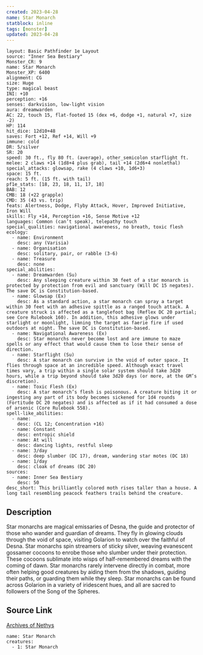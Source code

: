 ```yaml
---
created: 2023-04-28
name: Star Monarch
statblock: inline
tags: [monster]
updated: 2023-04-28
---
```

```statblock
layout: Basic Pathfinder 1e Layout
source: "Inner Sea Bestiary"
Monster_CR: 9
name: Star Monarch
Monster_XP: 6400
alignment: CG
size: Huge
type: magical beast
INI: +10
perception: +16
senses: darkvision, low-light vision
aura: dreamwarden
AC: 22, touch 15, flat-footed 15 (dex +6, dodge +1, natural +7, size -2)
HP: 114
hit_dice: 12d10+48
saves: Fort +12, Ref +14, Will +9
immune: cold
DR: 5/silver
SR: 20
speed: 30 ft., fly 80 ft. (average), other_semicolon starflight ft.
melee: 2 claws +14 (1d8+4 plus grab), tail +14 (2d6+4 nonlethal)
special_attacks: glowsap, rake (4 claws +10, 1d6+3)
space: 15 ft.
reach: 5 ft. (15 ft. with tail)
pf1e_stats: [18, 23, 18, 11, 17, 18]
BAB: 12
CMB: 18 (+22 grapple)
CMD: 35 (43 vs. trip)
feats: Alertness, Dodge, Flyby Attack, Hover, Improved Initiative, Iron Will
skills: Fly +14, Perception +16, Sense Motive +12
languages: Common (can’t speak), telepathy touch
special_qualities: navigational awareness, no breath, toxic flesh
ecology:
  - name: Environment
    desc: any (Varisia)
  - name: Organisation
    desc: solitary, pair, or rabble (3-6)
  - name: Treasure
    desc: none
special_abilities:
  - name: Dreamwarden (Su)
    desc: Any sleeping creature within 30 feet of a star monarch is protected by protection from evil and sanctuary (Will DC 15 negates). The save DC is Constitution-based.
  - name: Glowsap (Ex)
    desc: As a standard action, a star monarch can spray a target within 30 feet with an adhesive spittle as a ranged touch attack. A creature struck is affected as a tanglefoot bag (Reflex DC 20 partial; see Core Rulebook 160). In addition, this adhesive glows under starlight or moonlight, limning the target as faerie fire if used outdoors at night. The save DC is Constitution-based.
  - name: Navigational Awareness (Ex)
    desc: Star monarchs never become lost and are immune to maze spells or any effect that would cause them to lose their sense of direction.
  - name: Starflight (Su)
    desc: A star monarch can survive in the void of outer space. It flies through space at an incredible speed. Although exact travel times vary, a trip within a single solar system should take 3d20 hours, while a trip beyond should take 3d20 days (or more, at the GM’s discretion).
  - name: Toxic Flesh (Ex)
    desc: A star monarch’s flesh is poisonous. A creature biting it or ingesting any part of its body becomes sickened for 1d4 rounds (Fortitude DC 20 negates) and is affected as if it had consumed a dose of arsenic (Core Rulebook 558).
spell-like_abilities:
  - name:
    desc: (CL 12; Concentration +16)
  - name: Constant
    desc: entropic shield
  - name: At will
    desc: dancing lights, restful sleep
  - name: 3/day
    desc: deep slumber (DC 17), dream, wandering star motes (DC 18)
  - name: 1/day
    desc: cloak of dreams (DC 20)
sources:
  - name: Inner Sea Bestiary
    desc: 50
desc_short: This brilliantly colored moth rises taller than a house. A long tail resembling peacock feathers trails behind the creature.
```
## Description
Star monarchs are magical emissaries of Desna, the guide and protector of those who wander and guardian of dreams. They fly in glowing clouds through the void of space, visiting Golarion to watch over the faithful of Desna. Star monarchs spin streamers of sticky silver, weaving evanescent gossamer cocoons to enrobe those who slumber under their protection. These cocoons sublimate into wisps of half-remembered dreams with the coming of dawn. Star monarchs rarely intervene directly in combat, more often helping good creatures by aiding them from the shadows, guiding their paths, or guarding them while they sleep. Star monarchs can be found across Golarion in a variety of iridescent hues, and all are sacred to followers of the Song of the Spheres.
## Source Link
[Archives of Nethys](https://aonprd.com/MonsterDisplay.aspx?ItemName=Star%20Monarch)
```encounter-table
name: Star Monarch
creatures:
  - 1: Star Monarch
```

